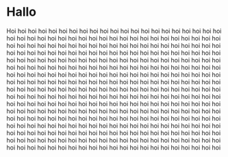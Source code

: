# Hallo

Hoi
hoi
hoi
hoi
hoi
hoi
hoi
hoi
hoi
hoi
hoi
hoi
hoi
hoi
hoi
hoi
hoi
hoi
hoi
hoi
hoi
hoi
hoi
hoi
hoi
hoi
hoi
hoi
hoi
hoi
hoi
hoi
hoi
hoi
hoi
hoi
hoi
hoi
hoi
hoi
hoi
hoi
hoi
hoi
hoi
hoi
hoi
hoi
hoi
hoi
hoi
hoi
hoi
hoi
hoi
hoi
hoi
hoi
hoi
hoi
hoi
hoi
hoi
hoi
hoi
hoi
hoi
hoi
hoi
hoi
hoi
hoi
hoi
hoi
hoi
hoi
hoi
hoi
hoi
hoi
hoi
hoi
hoi
hoi
hoi
hoi
hoi
hoi
hoi
hoi
hoi
hoi
hoi
hoi
hoi
hoi
hoi
hoi
hoi
hoi
hoi
hoi
hoi
hoi
hoi
hoi
hoi
hoi
hoi
hoi
hoi
hoi
hoi
hoi
hoi
hoi
hoi
hoi
hoi
hoi
hoi
hoi
hoi
hoi
hoi
hoi
hoi
hoi
hoi
hoi
hoi
hoi
hoi
hoi
hoi
hoi
hoi
hoi
hoi
hoi
hoi
hoi
hoi
hoi
hoi
hoi
hoi
hoi
hoi
hoi
hoi
hoi
hoi
hoi
hoi
hoi
hoi
hoi
hoi
hoi
hoi
hoi
hoi
hoi
hoi
hoi
hoi
hoi
hoi
hoi
hoi
hoi
hoi
hoi
hoi
hoi
hoi
hoi
hoi
hoi
hoi
hoi
hoi
hoi
hoi
hoi
hoi
hoi
hoi
hoi
hoi
hoi
hoi
hoi
hoi
hoi
hoi
hoi
hoi
hoi
hoi
hoi
hoi
hoi
hoi
hoi
hoi
hoi
hoi
hoi
hoi
hoi
hoi
hoi
hoi
hoi
hoi
hoi
hoi
hoi
hoi
hoi
hoi
hoi
hoi
hoi
hoi
hoi
hoi
hoi
hoi
hoi
hoi
hoi
hoi
hoi
hoi
hoi
hoi
hoi
hoi
hoi
hoi
hoi
hoi
hoi
hoi
hoi
hoi
hoi
hoi
hoi
hoi
hoi
hoi
hoi
hoi
hoi
hoi
hoi
hoi
hoi
hoi
hoi
hoi
hoi
hoi
hoi
hoi
hoi
hoi
hoi
hoi
hoi
hoi
hoi
hoi
hoi
hoi
hoi
hoi
hoi
hoi
hoi
hoi
hoi
hoi
hoi
hoi
hoi
hoi
hoi
hoi
hoi
hoi
hoi
hoi
hoi
hoi
hoi
hoi
hoi
hoi
hoi
hoi
hoi
hoi
hoi
hoi
hoi
hoi
hoi
hoi
hoi
hoi
hoi
hoi
hoi
hoi
hoi
hoi
hoi
hoi
hoi
hoi
hoi
hoi
hoi
hoi
hoi
hoi
hoi
hoi
hoi
hoi
hoi
hoi
hoi
hoi
hoi
hoi
hoi
hoi
hoi
hoi
hoi
hoi
hoi
hoi
hoi
hoi
hoi
hoi
hoi
hoi
hoi
hoi
